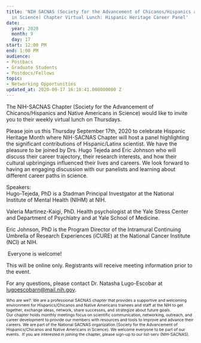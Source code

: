 ```yaml
---
title: 'NIH SACNAS (Society for the Advancement of Chicanos/Hispanics and Native Americans
  in Science) Chapter Virtual Lunch: Hispanic Heritage Career Panel'
date:
  year: 2020
  month: 9
  day: 17
start: 12:00 PM
end: 1:00 PM
audience:
- Postbacs
- Graduate Students
- Postdocs/Fellows
topic:
- Networking Opportunities
updated_at: 2020-09-17 16:18:41.000000000 Z
---
```

The NIH-SACNAS Chapter (Society for the Advancement of
Chicanos/Hispanics and Native Americans in Science) would like to invite
you to their weekly virtual lunch on Thursdays. 

Please join us this Thursday September 17th, 2020 to celebrate Hispanic
Heritage Month where NIH-SACNAS Chapter will host a panel highlighting
the significant contributions of Hispanic/Latinx scientist. We have the
pleasure to be joined by Drs. Hugo Tejeda and Eric Johnson who will
discuss their career trajectory, their research interests, and how their
cultural upbringings influenced their lives and careers. We look forward
to having an engaging discussion with our panelists and learning about
different career paths in science.

Speakers:  
Hugo-Tejeda, PhD is a Stadman Principal Investgator at the National
Institute of Mental Health (NIHM) at NIH.

Valeria Martinez-Kaigi, PhD. Health psychologist at the Yale Stress
Center and Department of Psychiatry and at Yale School of Medicine.

Eric Johnson, PhD is the Program Director of the Intramural Continuing
Umbrella of Research Experiences (iCURE) at the National Cancer
Institute (NCI) at NIH. 

 Everyone is welcome! 

This will be online only. Registrants will receive meeting information
prior to the event.

For any questions, please contact Dr. Natasha Lugo-Escobar at
lugoescobarn@mail.nih.gov.  

<span style="font-size: 8pt;">Who are we?: We are a professional SACNAS
chapter that provides a supportive and welcoming environment for
Hispanics/Chicanos and Native Americans trainees and staff at the NIH to
get together, exchange ideas, network, share successes, and strategize
about future goals. Our chapter holds monthly meetings focus on
scientific communication, networking, outreach, and career development
to provide our members with resources and tools to improve and
advance their careers. We are part of the National SACNAS organization
(Society for the Advancement of Hispanics/Chicanos and Native Americans
in Science). We welcome everyone to be part of our events.  If you are
interested in joining the chapter, please sign-up to our list-serv
(NIH-SACNAS). </span>

 

 

 
